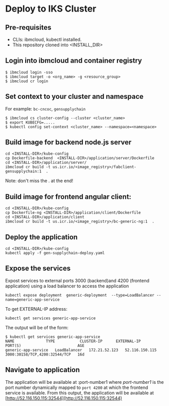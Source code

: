# Deploy to IKS Cluster
  
## Pre-requisites
- CLIs: ibmcloud, kubectl installed.
- This repository cloned into <INSTALL_DIR>

## Login into ibmcloud and container registry
```
$ ibmcloud login -sso
$ ibmcloud target -o <org_name> -g <resource_group>
$ ibmcloud cr login
```
## Set context to your cluster and namespace
For example: `bc-cncoc`, `gensupplychain`
```
$ ibmcloud cs cluster-config --cluster <cluster_name>
$ export KUBECFG=.....
$ kubectl config set-context <cluster_name> --namespace=<namespace>
```
## Build image for backend node.js server 
```
cd <INSTALL-DIR>/kube-config
cp Dockerfile-backend  <INSTALL-DIR>/application/server/Dockerfile
cd <INSTALL-DIR>/application/server/
ibmcloud cr build -t us.icr.io/<image_registry>/fabclient-gensupplychain:1  .
```
Note: don't miss the . at the end!
## Build image for frontend angular client:
```
cd <INSTALL-DIR>/kube-config
cp Dockerfile-ng <INSTALL-DIR>/application/client/Dockerfile
cd <INSTALL-DIR>/application/client
ibmcloud cr build -t us.icr.io/<image_registry>/bc-generic-ng:1  .
```
## Deploy the application
```
cd <INSTALL-DIR>/kube-config
kubectl apply -f gen-supplychain-deploy.yaml
```
## Expose the services 
Expost services to external ports 3000 (backend)and 4200 (frontend application) using a load balancer to access the application
```
kubectl expose deployment  generic-deployment  --type=LoadBalancer --name=generic-app-service
```
To get EXTERNAL-IP address:
```
kubectl get services generic-app-service
```
The output will be of the form:
```
$ kubectl get services generic-app-service
NAME              TYPE           CLUSTER-IP      EXTERNAL-IP      PORT(S)                         AGE
generic-app-service   LoadBalancer   172.21.52.123   52.116.150.115   3000:30158/TCP,4200:32544/TCP   16d
```
## Navigate to application 
The application will be available at <EXTERNAL-IP>:port-number1 where _port-number1_ is the port number dynamically mapped to `port 4200` at which the frontend service is available.  From this output, the application will be available at [http://52.116.150.115:32544](http://52.116.150.115:32544)
  
  
